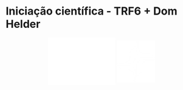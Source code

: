 # Iniciação científica - TRF6 + Dom Helder

<div style="display: inline-block" align="center">
    <img align="center" style="width: 35%; heigth: 25%;" src="/PROFILE/LogoDomHelderDark.png">
    <img align="center" style="width: 20%; heigth: 25%;" src="/PROFILE/Marca-TRF6-branca.png">
</div>
